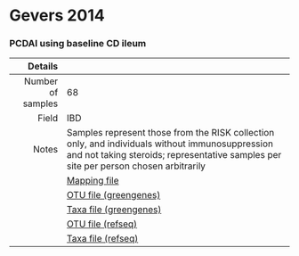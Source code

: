 # Gevers 2014

### PCDAI using baseline CD ileum


| Details        |             |
| -------------: |-------------|
| Number of samples | 68
| Field | IBD
| Notes | Samples represent those from the RISK collection only, and individuals without immunosuppression and not taking steroids; representative samples per site per person chosen arbitrarily
| | [Mapping file]()
| | [OTU file (greengenes)]()
| | [Taxa file (greengenes)]()
| | [OTU file (refseq)]()
| | [Taxa file (refseq)]()